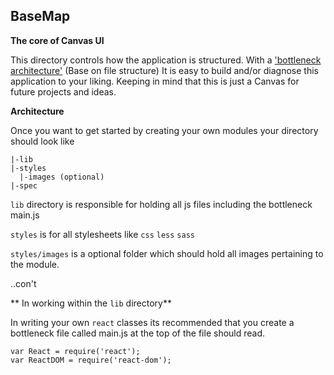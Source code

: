 ## BaseMap

**The core of Canvas UI**

This directory controls how the application is structured. With a ['bottleneck architecture'](https://en.wikipedia.org/wiki/Von_Neumann_architecture#Von_Neumann_bottleneck) (Base on file structure) It is easy to build and/or diagnose this application to your liking.
Keeping in mind that this is just a Canvas for future projects and ideas.

**Architecture**

Once you want to get started by creating your own modules your directory should look like

```
|-lib
|-styles
  |-images (optional)
|-spec    
```

`lib` directory is responsible for holding all js files including the bottleneck main.js

`styles` is for all stylesheets like `css` `less` `sass`

`styles/images` is a optional folder which should hold all images pertaining to the module.

..con't

** In working within the `lib` directory**

In writing your own `react` classes its recommended that you create a bottleneck file called main.js at the top of the file should read.

```node
var React = require('react');
var ReactDOM = require('react-dom');
```
